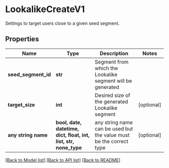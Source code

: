 # LookalikeCreateV1

Settings to target users close to a given seed segment.

## Properties
Name | Type | Description | Notes
------------ | ------------- | ------------- | -------------
**seed_segment_id** | **str** | Segment from which the Lookalike segment will be generated | 
**target_size** | **int** | Desired size of the generated Lookalike segment | [optional] 
**any string name** | **bool, date, datetime, dict, float, int, list, str, none_type** | any string name can be used but the value must be the correct type | [optional]

[[Back to Model list]](../README.md#documentation-for-models) [[Back to API list]](../README.md#documentation-for-api-endpoints) [[Back to README]](../README.md)


